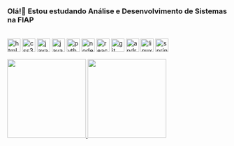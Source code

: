 ### Olá!👋 Estou estudando Análise e Desenvolvimento de Sistemas na FIAP

<div style="display: inline_block"><br>
    <img align="center" alt="html5" height="30" widht="40" <img src="https://cdn.jsdelivr.net/gh/devicons/devicon/icons/html5/html5-plain.svg" />
    <img align="center" alt="css3" height="30" widht="40" <img src="https://cdn.jsdelivr.net/gh/devicons/devicon/icons/css3/css3-plain.svg" />   
    <img align="center" alt="javascript" height="30" widht="40" <img src="https://cdn.jsdelivr.net/gh/devicons/devicon/icons/javascript/javascript-plain.svg" />
    <img align="center" alt="java" height="30" widht="40" <img src="https://cdn.jsdelivr.net/gh/devicons/devicon/icons/java/java-plain.svg" />
    <img align="center" alt="python" height="30" widht="40" <img src="https://cdn.jsdelivr.net/gh/devicons/devicon/icons/python/python-original.svg" />
    <img align="center" alt="node" height="30" widht="40" <img src="https://cdn.jsdelivr.net/gh/devicons/devicon/icons/nodejs/nodejs-original.svg" />
    <img align="center" alt="react" height="30" widht="40" <img src="https://cdn.jsdelivr.net/gh/devicons/devicon/icons/react/react-original.svg" />
    <img align="center" alt="git" height="30" widht="40" <img src="https://cdn.jsdelivr.net/gh/devicons/devicon/icons/git/git-original.svg" />
    <img align="center" alt="android" height="30" widht="40" <img src="https://cdn.jsdelivr.net/gh/devicons/devicon/icons/android/android-original-wordmark.svg" />
    <img align="center" alt="linux" height="30" widht="40" <img src="https://cdn.jsdelivr.net/gh/devicons/devicon/icons/linux/linux-original.svg" />
    <img align="center" alt="spring" height="30" widht="40" <img src="https://cdn.jsdelivr.net/gh/devicons/devicon/icons/spring/spring-original.svg" />
          
</div><br>

<div>
 <a href="https://github.com/btwbeatriz">
 <img height="180em" src="https://github-readme-stats.vercel.app/api?username=btwbeatriz&show_icons=true&theme=dracula&include_all_commits=true&count_private=true"/>
 <img height="180em" src="https://github-readme-stats.vercel.app/api/top-langs/?username=btwbeatriz&layout=compact&langs_count=16&theme=dracula"/>
 </div>
